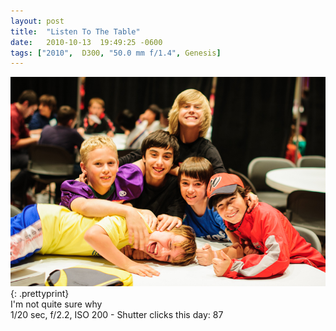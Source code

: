 ```yaml
---
layout: post
title:  "Listen To The Table"
date:   2010-10-13  19:49:25 -0600
tags: ["2010",  D300, "50.0 mm f/1.4", Genesis]
---
```

![:title](/images/2010/2010_1013_DSC_2718.jpg)
{: .prettyprint}  
I'm not quite sure why  
1/20 sec, f/2.2, ISO 200 - Shutter clicks this day: 87
